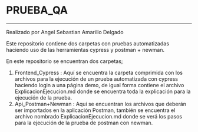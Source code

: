 # PRUEBA_QA
___
Realizado por Angel Sebastian Amarillo Delgado

Este repositorio contiene dos carpetas con pruebas automatizadas haciendo uso de las herramientas cypress y postman + newman.

<p style="text-align: justify;">En este repositorio se encuentran dos carpetas; </p>

1. Frontend_Cypress : Aquí se encuentra la carpeta comprimida con los archivos para la ejecución de un prueba automatizada con cypress haciendo login a una página demo, de igual forma contiene el archivo ExplicacionEjecucion.md donde se encuentra toda la explicación para la ejecución de la prueba.
2. Api_Postman+Newman : Aqui se encuentran los archivos que deberán ser importados en la aplicación Postman, también se encuentra el archivo nombrado ExplicacionEjecucion.md donde se verá los pasos para la ejecución de la prueba de postman con newman.

